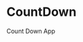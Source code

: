 # CountDown
 Count Down App
     
          
                                                       
                                                                   
                                                         
                                               
                                              
                      
               
             
    
 
   
